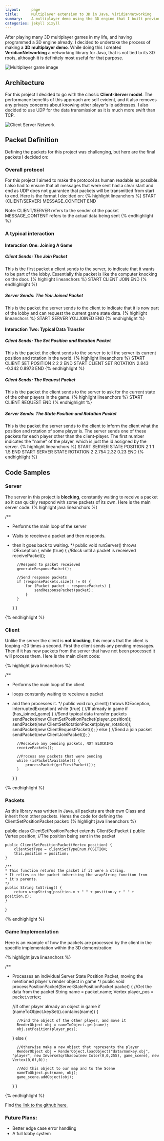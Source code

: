 ```yaml
---
layout:     page
title:      Multiplayer extension to 3D in Java, ViridianNetworking
summary:    A multiplayer demo using the 3D engine that I built previously
categories: jekyll pixyll
---
```


After playing many 3D multiplayer games in my life, and having programmed a 3D engine already.
I decided to undertake the process of making a __3D multiplayer demo__. While doing this I created __VeridianNetworking__
a networking library for Java, that is not tied to its 3D roots, although it is definitely most useful
for that purpose.

![Multiplayer game image](/images/multiplayer-demo.png)


## Architecture

For this project I decided to go with the classic __Client-Server model__. 
The performance benefits of this approach are self evident, and it also removes any 
privacy concerns about knowing other player's ip addresses. I also decided to use UDP 
for the data transmission as it is much more swift than TCP.

![Client Server Network](/images/client-server-network.png)

## Packet Definition
Defining the packets for this project was challenging, but here are the final packets I decided on:

### Overall protocol
For this project I aimed to make the protocol as human readable as possible. I also had to ensure that
all messages that were sent had a clear start and end as UDP does not guarantee that packets
will be transmitted from start to end. Here is the format I decided on:
{% highlight  lineanchors %}
START {CLIENT/SERVER} MESSAGE_CONTENT END

Note: 
CLIENT/SERVER refers to the sender of the packet
MESSAGE_CONTENT refers to the actual data being sent
{% endhighlight %}

### A typical interaction
####      Interaction One: Joining A Game
##### Client Sends: The Join Packet
This is the first packet a client sends to the server, to indicate that it wants 
to be part of the lobby. Essentially this packet is like the computer knocking on the door.
{% highlight  lineanchors %}
START CLIENT JOIN END
{% endhighlight %}
##### Server Sends: The You Joined Packet
This is the packet the server sends to the client to indicate that
it is now part of the lobby and can request the current game state data.
{% highlight  lineanchors %}
START SERVER YOUJOINED END
{% endhighlight %}




####      Interaction Two: Typical Data Transfer
##### Client Sends: The Set Position and Rotation Packet
This is the packet the client sends to the server to tell the server its current
position and rotation in the world. 
{% highlight  lineanchors %}
START CLIENT SET POSITION 2 2 2 END
START CLIENT SET ROTATION 2.843 -0.342 0.8973 END
{% endhighlight %}
##### Client Sends: The Request Packet
This is the packet the client sends to the server to ask for the current state of the other players
in the game.
{% highlight  lineanchors %}
START CLIENT REQUEST END
{% endhighlight %}
  
##### Server Sends: The State Position and Rotation Packet
This is the packet the server sends to the client to inform the client what the position and rotation of some player is.
The server sends one of these packets for each player other than the client-player. The first number indicates
the "name" of the player, which is just the id assigned by the server.
{% highlight  lineanchors %}
START SERVER STATE POSITION 2 1 1 1.5 END
START SERVER STATE ROTATION 2 2.754 2.32 0.23 END
{% endhighlight %}

## Code Samples 
### Server
The server in this project is __blocking__, constantly waiting to receive a 
packet so it can quickly respond with some packets of its own. 
Here is the main server code:
{% highlight java lineanchors %}

/**
* Performs the main loop of the server 
* Waits to receieve a packet and then responds.
* then it goes back to waiting.
*/
public void runServer() throws IOException {
    while (true) {
        //Block until a packet is receieved
        receivePacket();

        //Respond to packet receieved
        generateResponsePacket();

        //Send response packets
        if (responsePackets.size() != 0) {
            for (Packet packet : responsePackets) {
                sendResponsePacket(packet);
            }
        }
    }
}

{% endhighlight %}

### Client

Unlike the server the client is __not blocking__, this means
that the client is looping ~20 times a second. First the 
client sends any pending messages. Then if it has 
new packets from the server that have not been processed it will process them.
Here is the main client code:

{% highlight java lineanchors %}

/**
* Performs the main loop of the client 
* loops constantly waiting to receieve a packet 
* and then processes it.
*/
public void run_client() throws IOException, InterruptedException{
    while (true) {
        //If already in game
        if (has_joined_game) {
            //Send typical data transfer packets
            sendPacket(new ClientSetPositionPacket(player_position));
            sendPacket(new ClientSetRotationPacket(player_rotation));
            sendPacket(new ClientRequestPacket());
        } else {
            //Send a join packet
            sendPacket(new ClientJoinPacket());
        }
        
        //Receieve any pending packets, NOT BLOCKING
        receivePackets();

        //Process any packets that were pending
        while (isPacketAvailable()) {
            processPacket(getFirstPacket());
        }

    }
}

{% endhighlight %}

### Packets
As this library was written in Java, all packets are their own Class and inherit from other packets. 
Heres the code for defining the ClientSetPositionPacket packet: 
{% highlight java lineanchors %}

public class ClientSetPositionPacket extends ClientSetPacket {
    public Vertex position; //The position being sent in the packet

    public ClientSetPositionPacket(Vertex position) {
        clientSetType = clientSetTypeEnum.POSITION;
        this.position = position;
    }

    /**
    * This function returns the packet if it were a string.
    * It relies on the packet inheriting the wrapString function from
    * it's parents.
    */
    public String toString() {
        return wrapString(position.x + " " + position.y + " " + position.z);
    }
}

{% endhighlight %}

### Game Implementation
Here is an example of how the packets are processed by the client
 in the specific implementation within the 3D demonstration:

{% highlight java lineanchors %}

/**
* Processes an individual Server State Position Packet, moving the mentioned player's render object in game
*/
public void processPositionPacket(ServerStatePositionPacket packet) {
    //Get the data from the packet
    String name = packet.name;
    Vertex player_pos = packet.vertex;

    //If other player already an object in game
    if (nameToObject.keySet().contains(name)) {

        //Find the object of the other player, and move it
        RenderObject obj = nameToObject.get(name);  
        obj.setPosition(player_pos);

    } else {

        //Otherwise make a new object that represents the player
        RenderObject obj = RenderObject.loadObject("data/monkey.obj", "player", new InverseSqrShadow(new Color(0,0,255), game_scene), new Vertex(0,0f,0));

        //Add this object to our map and to the Scene
        nameToObject.put(name, obj);
        game_scene.addObject(obj);

    }
}

{% endhighlight %}

Find [the link to the github here.](https://github.com/jc10101010/ViridianNetworking)

### Future Plans: 
  * Better edge case error handling
  * A full lobby system
